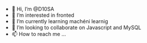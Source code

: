 - 👋 Hi, I’m @D10SA
- 👀 I’m interested in fronted
- 🌱 I’m currently learning machéni learnig 
- 💞️ I’m looking to collaborate on Javascript and MySQL
- 📫 How to reach me ...

<!---
D10SA/D10SA is a ✨ special ✨ repository because its `README.md` (this file) appears on your GitHub profile.
You can click the Preview link to take a look at your changes.
--->
